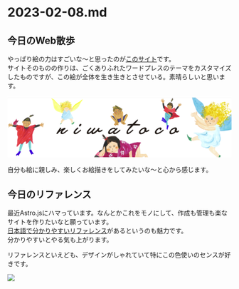 # 2023-02-08.md

## 今日のWeb散歩

やっぱり絵の力はすごいな～と思ったのが[このサイト](https://niwatoco.jp/)です。  
サイトそのものの作りは、ごくありふれたワードプレスのテーマをカスタマイズしたものですが、この絵が全体を生き生きとさせている。素晴らしいと思います。

![妖精たち](https://github.com/yuasys/chatty-journal/blob/main/images/20230208_01.png?raw=true)


自分も絵に親しみ、楽しくお絵描きをしてみたいな～と心から感じます。  

## 今日のリファレンス

最近Astro.jsにハマっています。なんとかこれをモノにして、作成も管理も楽なサイトを作りたいなと願っています。  
[日本語で分かりやすいリファレンス](https://docs.astro.build/ja/reference/configuration-reference/)があるというのも魅力です。  
分かりやすいとやる気も上がります。  

リファレンスといえども、デザインがしゃれていて特にこの色使いのセンスが好きです。

![](https://i.imgur.com/X9PY84v.png)
